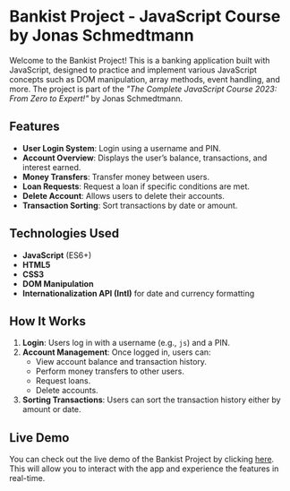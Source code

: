 # Bankist Project - JavaScript Course by Jonas Schmedtmann

Welcome to the Bankist Project! This is a banking application built with JavaScript, designed to practice and implement various JavaScript concepts such as DOM manipulation, array methods, event handling, and more. The project is part of the _"The Complete JavaScript Course 2023: From Zero to Expert!"_ by Jonas Schmedtmann.

## Features

- **User Login System**: Login using a username and PIN.
- **Account Overview**: Displays the user’s balance, transactions, and interest earned.
- **Money Transfers**: Transfer money between users.
- **Loan Requests**: Request a loan if specific conditions are met.
- **Delete Account**: Allows users to delete their accounts.
- **Transaction Sorting**: Sort transactions by date or amount.

## Technologies Used

- **JavaScript** (ES6+)
- **HTML5**
- **CSS3**
- **DOM Manipulation**
- **Internationalization API (Intl)** for date and currency formatting

## How It Works

1. **Login**: Users log in with a username (e.g., `js`) and a PIN.
2. **Account Management**: Once logged in, users can:
   - View account balance and transaction history.
   - Perform money transfers to other users.
   - Request loans.
   - Delete accounts.
3. **Sorting Transactions**: Users can sort the transaction history either by amount or date.

## Live Demo

You can check out the live demo of the Bankist Project by clicking [here](https://your-live-demo-link.com). This will allow you to interact with the app and experience the features in real-time.
